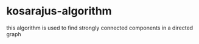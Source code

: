 # kosarajus-algorithm
this algorithm is used to find strongly connected components in a directed graph
